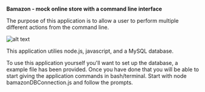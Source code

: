 **Bamazon - mock online store with a command line interface**


The purpose of this application is to allow a user to perform multiple different actions from the command line.

![alt text](https://github.com/csvernon/Bamazon/blob/master/bamazonGIF.gif)


This application utilies node.js, javascript, and a MySQL database.


To use this application yourself you'll want to set up the database, a example file has been provided.  Once you have done that you will be able to start giving the application commands in bash/terminal. Start with node bamazonDBConnection.js and follow the prompts.
